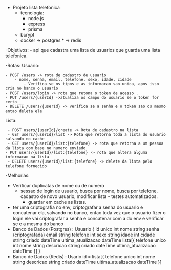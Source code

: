 - Projeto lista telefonica
	- tecnologia:
		- node.js
		- express
		- prisma
    - bcrypt
	- docker -> postgres *
		 -> redis
 
-Objetivos: 
	- api que cadastra uma lista de usuarios que guarda uma lista telefonica. 

-Rotas:
  Usuario:

	- POST /users -> rota de cadastro de usuario 
		- nome, senha, email, telefone, sexo, idade, cidade
			- Verifica se os tipos e as informacao sao unica, apos isso cria no banco o usuario
	- POST /users/login -> rota que retona o token de acesso .
	- PUT /users/{userId} ->atualiza os campo do usuario se o token for certo  
	- DELETE /users/{userId} -> verifica se a senha e o token sao os mesmo entao deleta ele 


  Lista:

	 - POST users/{userId}/create -> Rota de cadastro na lista 
	 - GET users/{userId}/list -> Rota que retorna toda a lista do usuario salvando no cache
	 - GET users/{userId}/list:{telefone} -> rota que retorna a um pessoa da lista com base no numero enviado
    - PUT users/{userId}/list:{telefone} -> rota que altera alguma informacao na lista 
	 - DELETE users/{userId}/list:{telefone} -> delete da lista pelo telefone fornecido 



-Melhorias:
   - Verificar duplicatas de nome ou de numero
	 - sessao de login de usuario, busca por nome, busca por telefone, cadastro de novo usuario,
 modificar lista
	- testes automatizados.
        - guardar em cache as listas.
- ter uma criptografia no env, criptografar a senha do usuario e concatenar ela, salvando no banco, entao 
toda vez que o usuario fizer o login ele vai criptografar a senha e concatenar com a do env e verificar 
se e a mesma do banco
- Banco de Dados (Postgres)  :
	Usuario {
		id unico int
		nome string 
		senha (criptografada)
		email string 
		telefone int 
		sexo string
		idade int
		cidade string
		criado dateTime
		ultima_atualizacao dateTime
			lista[{
				telefone unico int 
				nome string 
				descricao string
				criado dateTime
				ultima_atualizacao dateTime
			}]
	}	
- Banco de Dados (Redis) :
	Usario id = lista[{
                                telefone unico int
                                nome string
                                descricao string
                                criado dateTime
                                ultima_atualizacao dateTime
                        }]


